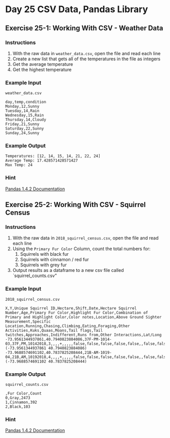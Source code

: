 # Day 25 CSV Data, Pandas Library

## Exercise 25-1: Working With CSV - Weather Data

### Instructions

1. With the raw data in `weather_data.csv`, open the file and read each line
2. Create a new list that gets all of the temperatures in the file as integers
3. Get the average temperature
4. Get the highest temperature

### Example Input

`weather_data.csv`

    day,temp,condition
    Monday,12,Sunny
    Tuesday,14,Rain
    Wednesday,15,Rain
    Thursday,14,Cloudy
    Friday,21,Sunny
    Saturday,22,Sunny
    Sunday,24,Sunny

### Example Output

    Temperatures: [12, 14, 15, 14, 21, 22, 24]
    Average Temp: 17.428571428571427
    Max Temp: 24

### Hint

[Pandas 1.4.2 Documentation](https://pandas.pydata.org/docs/reference/index.html)

## Exercise 25-2: Working With CSV - Squirrel Census

### Instructions

1. With the raw data in `2018_squirrel_census.csv`, open the file and read each line
2. Using the `Primary Fur Color` Column, count the total numbers for:
   1. Squirrels with black fur
   2. Squirrels with cinnamon / red fur
   3. Squirrels with grey fur
3. Output results as a dataframe to a new csv file called `squirrel_counts.csv"

### Example Input

`2018_squirrel_census.csv`

    X,Y,Unique Squirrel ID,Hectare,Shift,Date,Hectare Squirrel Number,Age,Primary Fur Color,Highlight Fur Color,Combination of Primary and Highlight Color,Color notes,Location,Above Ground Sighter Measurement,Specific Location,Running,Chasing,Climbing,Eating,Foraging,Other Activities,Kuks,Quaas,Moans,Tail flags,Tail twitches,Approaches,Indifferent,Runs from,Other Interactions,Lat/Long
    -73.9561344937861,40.7940823884086,37F-PM-1014-03,37F,PM,10142018,3,,,,+,,,,,false,false,false,false,false,,false,false,false,false,false,false,false,false,,POINT (-73.9561344937861 40.7940823884086)
    -73.9688574691102,40.7837825208444,21B-AM-1019-04,21B,AM,10192018,4,,,,+,,,,,false,false,false,false,false,,false,false,false,false,false,false,false,false,,POINT (-73.9688574691102 40.7837825208444)

### Example Output

`squirrel_counts.csv`

    ,Fur Color,Count
    0,Gray,2473
    1,Cinnamon,392
    2,Black,103

### Hint

[Pandas 1.4.2 Documentation](https://pandas.pydata.org/docs/reference/index.html)
